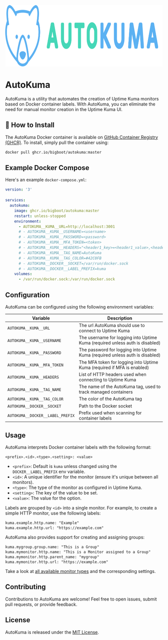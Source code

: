 <div align="center" width="100%">
    <img src="./logo.svg" height="196" alt="" />
</div>


# AutoKuma

AutoKuma is a utility that automates the creation of Uptime Kuma monitors based on Docker container labels. With AutoKuma, you can eliminate the need for manual monitor creation in the Uptime Kuma UI.

## 🔧 How to Install

The AutoKuma Docker container is available on [GitHub Container Registry (GHCR)](https://github.com/BigBoot/AutoKuma/pkgs/container/autokuma). To install, simply pull the container using:

```bash
docker pull ghcr.io/bigboot/autokuma:master
```

## Example Docker Compose

Here's an example `docker-compose.yml`:

```yaml
version: '3'

services:
  autokuma:
    image: ghcr.io/bigboot/autokuma:master
    restart: unless-stopped
    environment:
      - AUTOKUMA__KUMA__URL=http://localhost:3001
      # - AUTOKUMA__KUMA__USERNAME=<username>
      # - AUTOKUMA__KUMA__PASSWORD=<password>
      # - AUTOKUMA__KUMA__MFA_TOKEN=<token>
      # - AUTOKUMA__KUMA__HEADERS="<header1_key>=<header1_value>,<header2_key>=<header2_value>,..."
      # - AUTOKUMA__KUMA__TAG_NAME=AutoKuma
      # - AUTOKUMA__KUMA__TAG_COLOR=#42C0FB
      # - AUTOKUMA__DOCKER__SOCKET=/var/run/docker.sock
      # - AUTOKUMA__DOCKER__LABEL_PREFIX=kuma
    volumes:
      - /var/run/docker.sock:/var/run/docker.sock
```

## Configuration

AutoKuma can be configured using the following environment variables:

| Variable                         | Description                                                                  |
|----------------------------------|------------------------------------------------------------------------------|
| `AUTOKUMA__KUMA__URL`            | The url AutoKuma should use to connect to Uptime Kuma                        |
| `AUTOKUMA__KUMA__USERNAME`       | The username for logging into Uptime Kuma (required unless auth is disabled) |
| `AUTOKUMA__KUMA__PASSWORD`       | The password for logging into Uptime Kuma (required unless auth is disabled) |
| `AUTOKUMA__KUMA__MFA_TOKEN`      | The MFA token for logging into Uptime Kuma (required if MFA is enabled)      |
| `AUTOKUMA__KUMA__HEADERS`        | List of HTTP headers used when connecting to Uptime Kuma                     |
| `AUTOKUMA__KUMA__TAG_NAME`       | The name of the AutoKuma tag, used to track managed containers               |
| `AUTOKUMA__KUMA__TAG_COLOR`      | The color of the AutoKuma tag                                                |
| `AUTOKUMA__DOCKER__SOCKET`       | Path to the Docker socket                                                    |
| `AUTOKUMA__DOCKER__LABEL_PREFIX` | Prefix used when scanning for container labels                               |



## Usage

AutoKuma interprets Docker container labels with the following format:

```plaintext
<prefix>.<id>.<type>.<setting>: <value>
```

- `<prefix>`: Default is `kuma` unless changed using the `DOCKER__LABEL_PREFIX` env variable.
- `<id>`: A unique identifier for the monitor (ensure it's unique between all monitors).
- `<type>`: The type of the monitor as configured in Uptime Kuma.
- `<setting>`: The key of the value to be set.
- `<value>`: The value for the option.

Labels are grouped by `<id>` into a single monitor. For example, to create a simple HTTP monitor, use the following labels:

```plaintext
kuma.example.http.name: "Example"
kuma.example.http.url: "https://example.com"
```

AutoKuma also provides support for creating and assigning groups:

```plaintext
kuma.mygroup.group.name: "This is a Group"
kuma.mymonitor.http.name: "This is a Monitor assigned to a Group"
kuma.mymonitor.http.parent_name: "mygroup"
kuma.mymonitor.http.url: "https://example.com"
```


Take a look at [all available monitor types](MONITOR_TYPES.md) and the corresponding settings.


## Contributing

Contributions to AutoKuma are welcome! Feel free to open issues, submit pull requests, or provide feedback.

## License

AutoKuma is released under the [MIT License](LICENSE).
